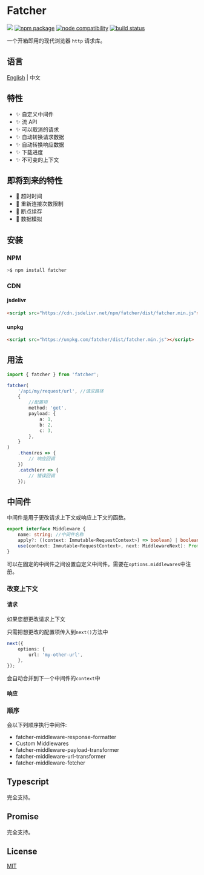 # Fatcher

[![](https://data.jsdelivr.com/v1/package/npm/fatcher/badge?style=rounded)](https://www.jsdelivr.com/package/npm/fatcher)
<a href="https://npmjs.com/package/fatcher"><img src="https://img.shields.io/npm/v/fatcher.svg" alt="npm package"></a>
<a href="https://nodejs.org/en/about/releases/"><img src="https://img.shields.io/node/v/fatcher.svg" alt="node compatibility"></a>
<a href="https://github.com/fanhaoyuan/fatcher/actions/workflows/release.yml"><img src="https://github.com/fanhaoyuan/fatcher/actions/workflows/release.yml/badge.svg?branch=master" alt="build status"></a>

一个开箱即用的现代浏览器 `http` 请求库。

## 语言

[English](./README.md) | 中文

## 特性

-   ✨ 自定义中间件
-   ✨ 流 API
-   ✨ 可以取消的请求
-   ✨ 自动转换请求数据
-   ✨ 自动转换响应数据
-   ✨ 下载进度
-   ✨ 不可变的上下文

## 即将到来的特性

-   🌱 超时时间
-   🌱 重新连接次数限制
-   🌱 断点续存
-   🌱 数据模拟

## 安装

### NPM

```bash
>$ npm install fatcher
```

### CDN

#### jsdelivr

```html
<script src="https://cdn.jsdelivr.net/npm/fatcher/dist/fatcher.min.js"></script>
```

#### unpkg

```html
<script src="https://unpkg.com/fatcher/dist/fatcher.min.js"></script>
```

## 用法

```ts
import { fatcher } from 'fatcher';

fatcher(
    '/api/my/request/url', //请求路径
    {
        //配置项
        method: 'get',
        payload: {
            a: 1,
            b: 2,
            c: 3,
        },
    }
)
    .then(res => {
        // 响应回调
    })
    .catch(err => {
        // 错误回调
    });
```

## 中间件

中间件是用于更改请求上下文或响应上下文的函数。

```ts
export interface Middleware {
    name: string; //中间件名称
    apply?: ((context: Immutable<RequestContext>) => boolean) | boolean; //判断中间件是否应该执行
    use(context: Immutable<RequestContext>, next: MiddlewareNext): Promise<Response> | Response; //中间件执行方法
}
```

可以在固定的中间件之间设置自定义中间件。需要在`options.middlewares`中注册。

### 改变上下文

#### 请求

如果您想更改请求上下文

只需把想更改的配置项传入到`next()`方法中

```ts
next({
    options: {
        url: 'my-other-url',
    },
});
```

会自动合并到下一个中间件的`context`中

#### 响应

### 顺序

会以下列顺序执行中间件:

-   fatcher-middleware-response-formatter
-   Custom Middlewares
-   fatcher-middleware-payload-transformer
-   fatcher-middleware-url-transformer
-   fatcher-middleware-fetcher

## Typescript

完全支持。

## Promise

完全支持。

## License

[MIT](./LICENSE)
